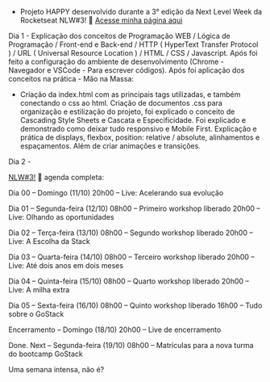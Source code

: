 
* Projeto HAPPY desenvolvido durante a 3° edição da Next Level Week da Rocketseat NLW#3! :rocket:
<a href="https://danianith.github.io/nlw3/index.html">Acesse minha página aqui</a>

Dia 1 - Explicação dos conceitos de Programação WEB / Lógica de Programação / Front-end e Back-end / HTTP ( HyperText Transfer Protocol ) / URL ( Universal Resource Location ) / HTML / CSS / Javascript. 
Após foi  feito a configuração do ambiente de desenvolvimento (Chrome - Navegador e VSCode - Para escrever códigos).
Após foi aplicação dos conceitos na prática - Mão na Massa:

- Criação da index.html com as principais tags utilizadas, e também conectando o css ao html. Criação de documentos .css para organização e estilização do projeto, foi explicado o conceito de Cascading Style Sheets e Cascata e Especificidade. Foi explicado e demonstrado como deixar tudo responsivo e Mobile First. Explicação e prática de displays, flexbox, position: relative / absolute, alinhamentos e espaçamentos. Além de criar animações e transições.


Dia 2 - 


<a href="https://nextlevelweek.com">NLW#3!</a> :rocket: agenda completa:

Dia 00 – Domingo (11/10)
20h00 – Live: Acelerando sua evolução

Dia 01 – Segunda-feira (12/10)
08h00 – Primeiro workshop liberado
20h00 – Live: Olhando as oportunidades

Dia 02 – Terça-feira (13/10)
08h00 – Segundo workshop liberado
20h00 – Live: A Escolha da Stack

Dia 03 – Quarta-feira (14/10)
08h00 – Terceiro workshop liberado
20h00 – Live: Até dois anos em dois meses

Dia 04 – Quinta-feira (15/10)
08h00 – Quarto workshop liberado
20h00 – Live: A milha extra

Dia 05 – Sexta-feira (16/10)
08h00 – Quinto workshop liberado
16h00 – Tudo sobre o GoStack

Encerramento – Domingo (18/10)
20h00 – Live de encerramento

Done. Next – Segunda-feira (19/10)
08h00 – Matrículas para a nova turma do bootcamp GoStack

Uma semana intensa, não é?
